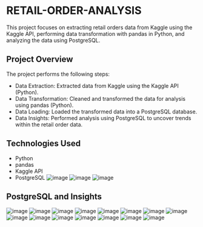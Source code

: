 # RETAIL-ORDER-ANALYSIS
This project focuses on extracting retail orders data from Kaggle using the Kaggle API, performing data transformation with pandas in Python, and analyzing the data using PostgreSQL.

## Project Overview
The project performs the following steps:

- Data Extraction: Extracted data from Kaggle using the Kaggle API (Python).
- Data Transformation: Cleaned and transformed the data for analysis using pandas (Python).
- Data Loading: Loaded the transformed data into a PostgreSQL database.
- Data Insights: Performed analysis using PostgreSQL to uncover trends within the retail order data.
## Technologies Used
- Python
- pandas
- Kaggle API
- PostgreSQL
![image](https://github.com/user-attachments/assets/98d40e55-c8e2-450d-aa07-39f3ab73a88d)
![image](https://github.com/user-attachments/assets/b854d3ac-3eaa-445f-95c8-000e91d96f3f)
![image](https://github.com/user-attachments/assets/c7e74e90-8bea-4757-bcdf-17c4bfe60560)
## PostgreSQL and Insights
![image](https://github.com/user-attachments/assets/8f8c99f3-bfaa-4bac-bc8f-42e757659cc3)
![image](https://github.com/user-attachments/assets/cb8a068c-103e-4c4f-9aeb-309e4aacdefb)
![image](https://github.com/user-attachments/assets/27705528-ebea-4f06-8fde-e2414c198f5d)
![image](https://github.com/user-attachments/assets/e6931db1-0d29-4896-80bc-9ebd9176b3c7)
![image](https://github.com/user-attachments/assets/ee93c671-140f-43bb-b044-e300c20fafe2)
![image](https://github.com/user-attachments/assets/c7b300da-042b-44ab-a7d6-cda868d2d8ea)
![image](https://github.com/user-attachments/assets/f7946e6c-f9b2-4791-a3f0-df5cf041c199)
![image](https://github.com/user-attachments/assets/c6daa63f-9460-40df-bb1d-bf82389ef788)
![image](https://github.com/user-attachments/assets/d610f22d-e4d3-4e8a-b23b-8b8203fc8139)
![image](https://github.com/user-attachments/assets/c3b4c240-3551-4a4d-9622-31cf17f4f000)
![image](https://github.com/user-attachments/assets/d9ec448e-439c-48b8-92c3-4c67f3854f37)
![image](https://github.com/user-attachments/assets/3401e77c-48a1-400e-b533-0897f085c7ac)
![image](https://github.com/user-attachments/assets/6623ec47-ca7c-4dc8-aaae-313a3cf437d4)
![image](https://github.com/user-attachments/assets/b4f222e9-80ca-4c09-b729-c30138c39cb3)
![image](https://github.com/user-attachments/assets/2c292f39-3d4f-4001-9722-3836852e1ab9)




















